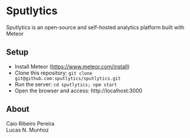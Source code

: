 # Sputlytics

Sputlytics is an open-source and self-hosted analytics platform built with Meteor

## Setup

* Install Meteor (https://www.meteor.com/install)
* Clone this repository: `git clone git@github.com:sputlytics/sputlytics.git`
* Run the server: `cd sputlytics; npm start`
* Open the browser and access: http://localhost:3000

## About

Caio Ribeiro Pereira  
Lucas N. Munhoz
